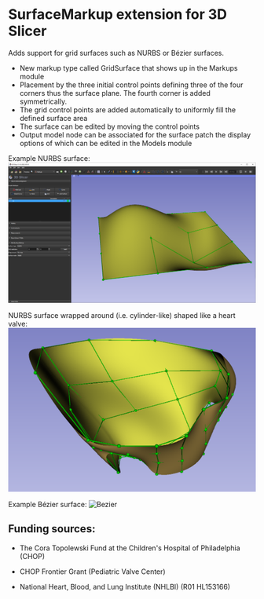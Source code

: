 # SurfaceMarkup extension for 3D Slicer

Adds support for grid surfaces such as NURBS or Bézier surfaces.
- New markup type called GridSurface that shows up in the Markups module
- Placement by the three initial control points defining three of the four corners thus the surface plane. The fourth corner is added symmetrically.
- The grid control points are added automatically to uniformly fill the defined surface area
- The surface can be edited by moving the control points
- Output model node can be associated for the surface patch the display options of which can be edited in the Models module

Example NURBS surface:
![NURBS](https://raw.githubusercontent.com/SlicerHeart/SlicerSurfaceMarkup/master/Screenshots/NURBS.png?raw=true)

NURBS surface wrapped around (i.e. cylinder-like) shaped like a heart valve:
![NURBS Valve](https://github.com/SlicerHeart/SlicerSurfaceMarkup/raw/master/Screenshots/NURBS_WrapAround_Valve.png)

Example Bézier surface:
![Bezier](https://raw.githubusercontent.com/SlicerHeart/SlicerSurfaceMarkup/master/Screenshots/Bezier.png?raw=true)

## Funding sources:

- The Cora Topolewski Fund at the Children's Hospital of Philadelphia (CHOP)

- CHOP Frontier Grant (Pediatric Valve Center)

- National Heart, Blood, and Lung Institute (NHLBI) (R01 HL153166)
